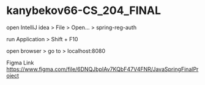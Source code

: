 # kanybekov66-CS_204_FINAL

open IntelliJ idea >
  File > Open... > spring-reg-auth

run Application >
  Shift + F10

open browser > go to >
  localhost:8080

Figma Link
https://www.figma.com/file/6DNQJbpIAv7KQbF47V4FNR/JavaSpringFinalProject
